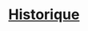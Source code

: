 ﻿---
!LinkItem
Link: backgrounds_hd.md
NameLink: <!--NameLink-->[Historique](hd_backgrounds.md)<!--/NameLink-->
Id: personnality_background_hd.md#historique
ParentLink: personnality_background_hd.md#personnalité-et-historique
Name: Historique
ParentName: Personnalité et Historique
---




# [Historique](hd_backgrounds.md)



